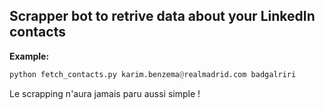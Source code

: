 ## Scrapper bot to retrive data about your LinkedIn contacts 

**Example:**
```python
python fetch_contacts.py karim.benzema@realmadrid.com badgalriri
```

Le scrapping n'aura jamais paru aussi simple !
